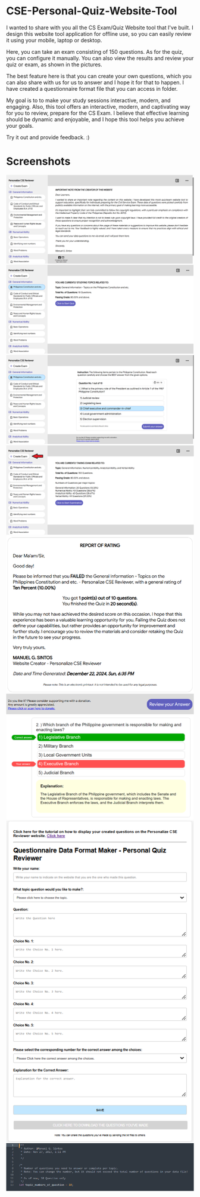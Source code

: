 # CSE-Personal-Quiz-Website-Tool

I wanted to share with you all the CS Exam/Quiz Website tool that I've built. I design this website tool application for offline use, so you can easily review it using your mobile, laptop or desktop. 

Here, you can take an exam consisting of 150 questions. As for the quiz, you can configure it manually. You can also view the results and review your quiz or exam, as shown in the pictures.

The best feature here is that you can create your own questions, which you can also share with us for us to answer and I hope it for that to happen. I have created a questionnaire format file that you can access in folder.

My goal is to to make your study sessions interactive, modern, and engaging. Also, this tool offers an interactive, modern, and captivating way for you to review, prepare for the CS Exam. I believe that effective learning should be dynamic and enjoyable, and I hope this tool helps you achieve your goals.

Try it out and provide feedback. :)

# Screenshots
![Img](https://github.com/Manuuuu21/CSE-Personal-Quiz-Website-Tool/blob/main/CSE_Quiz_Web/img/screenshots/homepage.png)
![Img](https://github.com/Manuuuu21/CSE-Personal-Quiz-Website-Tool/blob/main/CSE_Quiz_Web/img/screenshots/quiz1.png)
![Img](https://github.com/Manuuuu21/CSE-Personal-Quiz-Website-Tool/blob/main/CSE_Quiz_Web/img/screenshots/question_example.png)
![Img](https://github.com/Manuuuu21/CSE-Personal-Quiz-Website-Tool/blob/main/CSE_Quiz_Web/img/screenshots/exam.png)
![Img](https://github.com/Manuuuu21/CSE-Personal-Quiz-Website-Tool/blob/main/CSE_Quiz_Web/img/screenshots/result_display.png)
![Img](https://github.com/Manuuuu21/CSE-Personal-Quiz-Website-Tool/blob/main/CSE_Quiz_Web/img/screenshots/review_ans.png)
![Img](https://github.com/Manuuuu21/CSE-Personal-Quiz-Website-Tool/blob/main/CSE_Quiz_Web/img/screenshots/questionnaire_format_maker.png)
![Img](https://github.com/Manuuuu21/CSE-Personal-Quiz-Website-Tool/blob/main/CSE_Quiz_Web/img/screenshots/config_quiz.png)
